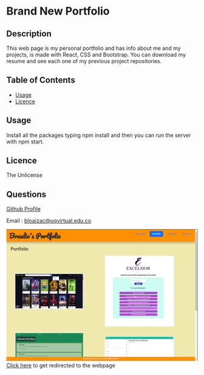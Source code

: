 # Brand New Portfolio

## Description
This web page is my personal portfolio and has info about me and my projects, is made with React, CSS and Bootstrap.
You can download my resume and see each one of my previous project repositories.


## Table of Contents

- [Usage](#usage)
- [Licence](#licence)

## Usage
Install all the packages typing npm install and then you can run the server with npm start.

## Licence
The Unlicense

## Questions
[Github Profile](https://github.com/braulioloaizac)


Email : bloaizac@uqvirtual.edu.co

![alt text](./screenshot.png/ "snapshot")
[Click here]() to get redirected to the webpage
